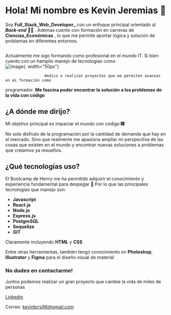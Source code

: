  # Hola! Mi nombre es Kevin Jeremias :wave:

Soy **Full_Stack_Web_Developer_** con un enfoque principal orientado al ***Back-end*** :man_technologist: .
Ademas cuento con formación en carreras de **Ciencias_Económicas** , lo que me permite aportar lógica y solución de problemas en diferentes entornos. 

##
Actualmente me sigo formando como profesional en el mundo IT. Si bien cuento con un hamplio manejo de tecnologias como        
        ![image](https://github.com/Jerebrrs/Jerebrrs/assets/127902927/4065205e-5829-4982-a96e-4f3fe1ae8b0d){: width="50px"}

                     dedico a realizar proyectos que me permiten avanzar en mi formación como 
programador. **Me fascina poder encontrar la solución a los problemas de la vida con código**

## ¿A dónde me dirijo?
Mi objetivo principal es impactar el mundo con código 🎆

No solo disfruto de la programacion por la cantidad de demanda que hay en el mercado. Sino que realmente
me apasiona ampliar mi perspectiva de las cosas que existen en el mundo y encontrar nuevas 
soluciones a problemas que creíamos ya resueltos.

## ¿Qué tecnologías uso?
El Bootcamp de Henry me ha permitido adquirir el conocimiento y experiencia fundamental
para despegar 🚀 
Por lo que las principales tecnologías que manejo son: 

- **Javascript** 
- **React.js**
- **Node.js**
- **Express.js**
- **PostgreSQL**
- **Sequelize**
- **GIT**

Claramente incluyendo **HTML** y **CSS**

Entre otras herramientas, también tengo conocimiento en **Photoshop**, **Illustrator** y **Figma** para el 
diseño visual de material


### No dudes en contactarme! 
Juntos podemos realizar un gran proyecto que cambie la vida de miles de personas

[Linkedin](https://www.linkedin.com/in/kevinjbarrios/)

Correo: kevinbrrs96@gmail.com
